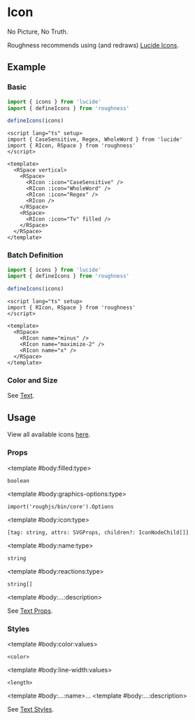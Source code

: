 <script lang="ts" setup>
import { kebabCase } from 'lodash-es'
import { CaseSensitive, icons, Regex, Tv, WholeWord } from 'lucide'
import { defineIcons, RCard, RDetails, RIcon, RInput, RSpace, RTable, RText } from 'roughness'
import { ref } from 'vue'

defineIcons(icons)

let name = ref('pencil')
</script>

# Icon

No Picture, No Truth.

<RCard type="info">

Roughness recommends using (and redraws) [Lucide Icons](https://lucide.dev/).

</RCard>

## Example

### Basic

<RDetails>
  <template #summary>Show Code</template>

```ts
import { icons } from 'lucide'
import { defineIcons } from 'roughness'

defineIcons(icons)
```

```vue
<script lang="ts" setup>
import { CaseSensitive, Regex, WholeWord } from 'lucide'
import { RIcon, RSpace } from 'roughness'
</script>

<template>
  <RSpace vertical>
    <RSpace>
      <RIcon :icon="CaseSensitive" />
      <RIcon :icon="WholeWord" />
      <RIcon :icon="Regex" />
      <RIcon />
    </RSpace>
    <RSpace>
      <RIcon :icon="Tv" filled />
    </RSpace>
  </RSpace>
</template>
```

</RDetails>

<RSpace vertical>
  <RSpace>
    <RIcon :icon="CaseSensitive" />
    <RIcon :icon="WholeWord" />
    <RIcon :icon="Regex" />
    <RIcon />
  </RSpace>
  <RSpace>
    <RIcon :icon="Tv" filled />
  </RSpace>
</RSpace>

### Batch Definition

<RDetails>
  <template #summary>Show Code</template>

```ts
import { icons } from 'lucide'
import { defineIcons } from 'roughness'

defineIcons(icons)
```

```vue
<script lang="ts" setup>
import { RIcon, RSpace } from 'roughness'
</script>

<template>
  <RSpace>
    <RIcon name="minus" />
    <RIcon name="maximize-2" />
    <RIcon name="x" />
  </RSpace>
</template>
```

</RDetails>

<RSpace>
  <RIcon name="minus" />
  <RIcon name="maximize-2" />
  <RIcon name="x" />
</RSpace>

### Color and Size

See [Text](/components/text).

## Usage

<RSpace align="center">
  <RInput v-model="name" />
  <RIcon :name="name" />
</RSpace>

View all available icons [here](https://lucide.dev/icons/).

### Props

<RSpace>
<RTable
  :columns="['name', 'type', 'default', 'description']"
  :rows="['filled', 'graphics-options', 'icon', 'name', 'reactions', '...']"
>
  <template #body:*:name="{ row }">{{ row }}</template>

  <template #body:filled:type>

  `boolean`

  </template>
  <template #body:filled:description>

  Whether to fill the icon.

  </template>

  <template #body:graphics-options:type>

  `import('roughjs/bin/core').Options`

  </template>
  <template #body:graphics-options:description>

  [Options for Rough.js](https://github.com/rough-stuff/rough/wiki#options).

  See [Graphics Configuration](/components/graphics#component-prop).

  </template>

  <template #body:icon:type>

  `[tag: string, attrs: SVGProps, children?: IconNodeChild[]]`

  </template>
  <template #body:icon:description>

  Icon object conforming to the type constraint. It can be imported from [`lucide`](https://lucide.dev/guide/packages/lucide).

  `icon` has higher priority than `name`.

  </template>

  <template #body:name:type>

  `string`

  </template>
  <template #body:name:description>

  Name of the icon defined by `defineIcons`.

  </template>

  <template #body:reactions:type>

  `string[]`

  </template>
  <template #body:reactions:default>

  `[]`

  </template>
  <template #body:reactions:description>

  States that trigger graphics redrawing.

  See [Reactions](/guide/theme#reactions).

  </template>

  <template #body:...:description>

  See [Text Props](/components/text#props).

  </template>
</RTable>
</RSpace>

### Styles

<RSpace>
<RTable
  :columns="['name', 'values', 'default', 'description']"
  :rows="['color', 'line-width', '...']"
>
  <template #body:*:name="{ row }">--r-icon-{{ row }}</template>

  <template #body:color:values>

  `<color>`

  </template>
  <template #body:color:default>

  `var(--r-text-color)`

  </template>
  <template #body:color:description>
    Color of the icon.
  </template>

  <template #body:line-width:values>

  `<length>`

  </template>
  <template #body:line-width:default>

  `2px`

  </template>
  <template #body:line-width:description>
    Line width of the icon.
  </template>

  <template #body:...:name>...</template>
  <template #body:...:description>

  See [Text Styles](/components/text#styles).

  </template>
</RTable>
</RSpace>
